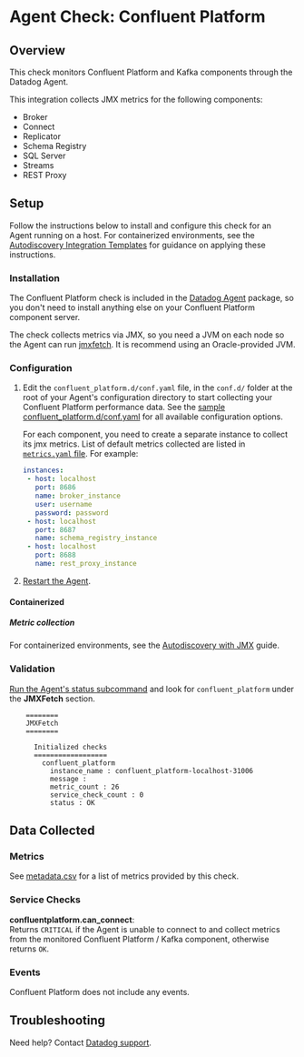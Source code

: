 # Agent Check: Confluent Platform

## Overview

This check monitors Confluent Platform and Kafka components through the Datadog Agent.

This integration collects JMX metrics for the following components:

- Broker
- Connect
- Replicator
- Schema Registry
- SQL Server
- Streams
- REST Proxy

## Setup

Follow the instructions below to install and configure this check for an Agent running on a host. For containerized environments, see the [Autodiscovery Integration Templates][1] for guidance on applying these instructions.

### Installation

The Confluent Platform check is included in the [Datadog Agent][2] package, so you don't need to install anything else on your Confluent Platform component server.

The check collects metrics via JMX, so you need a JVM on each node so the Agent can run [jmxfetch][3]. It is recommend using an Oracle-provided JVM.


### Configuration

1. Edit the `confluent_platform.d/conf.yaml` file, in the `conf.d/` folder at the root of your Agent's configuration directory to start collecting your Confluent Platform performance data. See the [sample confluent_platform.d/conf.yaml][4] for all available configuration options.

    For each component, you need to create a separate instance to collect its jmx metrics. List of default metrics collected are listed in [`metrics.yaml` file][9]. For example:

    ```yaml
    instances:
     - host: localhost
       port: 8686
       name: broker_instance
       user: username
       password: password
     - host: localhost
       port: 8687
       name: schema_registry_instance
     - host: localhost
       port: 8688
       name: rest_proxy_instance
    ```

2. [Restart the Agent][5].

#### Containerized

##### Metric collection

For containerized environments, see the [Autodiscovery with JMX][10] guide.

### Validation

[Run the Agent's status subcommand][6] and look for `confluent_platform` under the **JMXFetch** section.

```
    ========
    JMXFetch
    ========

      Initialized checks
      ==================
        confluent_platform
          instance_name : confluent_platform-localhost-31006
          message :
          metric_count : 26
          service_check_count : 0
          status : OK
```

## Data Collected

### Metrics

See [metadata.csv][7] for a list of metrics provided by this check.

### Service Checks

**confluentplatform.can_connect**:<br>
Returns `CRITICAL` if the Agent is unable to connect to and collect metrics from the monitored Confluent Platform / Kafka component, otherwise returns `OK`.

### Events

Confluent Platform does not include any events.

## Troubleshooting

Need help? Contact [Datadog support][8].

[1]: https://docs.datadoghq.com/agent/autodiscovery/integrations
[2]: https://app.datadoghq.com/account/settings#agent
[3]: https://github.com/DataDog/jmxfetch
[4]: https://github.com/DataDog/integrations-core/blob/master/confluent_platform/datadog_checks/confluent_platform/data/conf.yaml.example
[5]: https://docs.datadoghq.com/agent/guide/agent-commands/#start-stop-and-restart-the-agent
[6]: https://docs.datadoghq.com/agent/guide/agent-commands/#agent-status-and-information
[7]: https://github.com/DataDog/integrations-core/blob/master/confluent_platform/metadata.csv
[8]: https://docs.datadoghq.com/help
[9]: https://github.com/DataDog/integrations-core/blob/master/confluent_platform/datadog_checks/confluent_platform/data/metrics.yaml
[10]: https://docs.datadoghq.com/agent/guide/autodiscovery-with-jmx/?tab=containerizedagent
